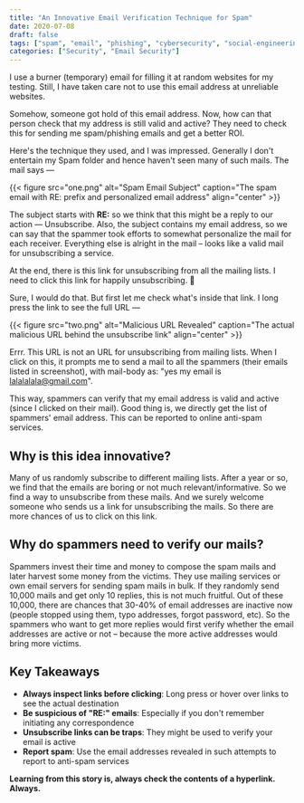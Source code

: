 ```yaml
---
title: "An Innovative Email Verification Technique for Spam"
date: 2020-07-08
draft: false
tags: ["spam", "email", "phishing", "cybersecurity", "social-engineering"]
categories: ["Security", "Email Security"]
---
```


I use a burner (temporary) email for filling it at random websites for my testing. Still, I have taken care not to use this email address at unreliable websites.

Somehow, someone got hold of this email address. Now, how can that person check that my address is still valid and active? They need to check this for sending me spam/phishing emails and get a better ROI.

Here's the technique they used, and I was impressed. Generally I don't entertain my Spam folder and hence haven't seen many of such mails. The mail says —

{{< figure src="one.png" alt="Spam Email Subject" caption="The spam email with RE: prefix and personalized email address" align="center" >}}

The subject starts with **RE:** so we think that this might be a reply to our action — Unsubscribe. Also, the subject contains my email address, so we can say that the spammer took efforts to somewhat personalize the mail for each receiver. Everything else is alright in the mail – looks like a valid mail for unsubscribing a service.

At the end, there is this link for unsubscribing from all the mailing lists. I need to click this link for happily unsubscribing. 🙂

Sure, I would do that. But first let me check what's inside that link. I long press the link to see the full URL —

{{< figure src="two.png" alt="Malicious URL Revealed" caption="The actual malicious URL behind the unsubscribe link" align="center" >}}

Errr. This URL is not an URL for unsubscribing from mailing lists. When I click on this, it prompts me to send a mail to all the spammers (their emails listed in screenshot), with mail-body as: "yes my email is lalalalala@gmail.com".

This way, spammers can verify that my email address is valid and active (since I clicked on their mail). Good thing is, we directly get the list of spammers' email address. This can be reported to online anti-spam services.

## Why is this idea innovative?

Many of us randomly subscribe to different mailing lists. After a year or so, we find that the emails are boring or not much relevant/informative. So we find a way to unsubscribe from these mails. And we surely welcome someone who sends us a link for unsubscribing the mails. So there are more chances of us to click on this link.

## Why do spammers need to verify our mails?

Spammers invest their time and money to compose the spam mails and later harvest some money from the victims. They use mailing services or own email servers for sending spam mails in bulk. If they randomly send 10,000 mails and get only 10 replies, this is not much fruitful. Out of these 10,000, there are chances that 30-40% of email addresses are inactive now (people stopped using them, typo addresses, forgot password, etc). So the spammers who want to get more replies would first verify whether the email addresses are active or not – because the more active addresses would bring more victims.

## Key Takeaways

- **Always inspect links before clicking**: Long press or hover over links to see the actual destination
- **Be suspicious of "RE:" emails**: Especially if you don't remember initiating any correspondence
- **Unsubscribe links can be traps**: They might be used to verify your email is active
- **Report spam**: Use the email addresses revealed in such attempts to report to anti-spam services

**Learning from this story is, always check the contents of a hyperlink. Always.**
